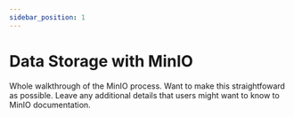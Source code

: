 ```yaml
---
sidebar_position: 1
---
```


# Data Storage with MinIO

Whole walkthrough of the MinIO process. Want to make this straightfoward as possible. Leave any additional details that users might want to know to MinIO documentation.